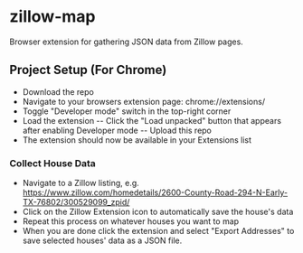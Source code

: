 # zillow-map

Browser extension for gathering JSON data from Zillow pages.

## Project Setup (For Chrome)

- Download the repo
- Navigate to your browsers extension page: chrome://extensions/
- Toggle "Developer mode" switch in the top-right corner
- Load the extension
  -- Click the "Load unpacked" button that appears after enabling Developer mode
  -- Upload this repo
- The extension should now be available in your Extensions list

### Collect House Data

- Navigate to a Zillow listing, e.g. https://www.zillow.com/homedetails/2600-County-Road-294-N-Early-TX-76802/300529099_zpid/
- Click on the Zillow Extension icon to automatically save the house's data
- Repeat this process on whatever houses you want to map
- When you are done click the extension and select "Export Addresses" to save selected houses' data as a JSON file.
